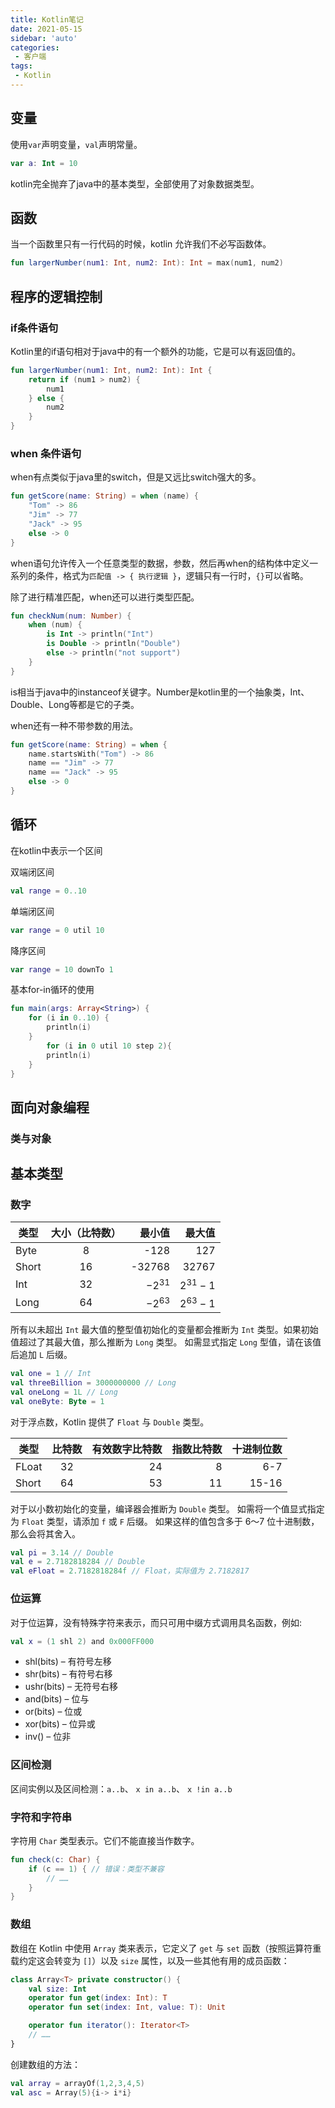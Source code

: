 ```yaml
---
title: Kotlin笔记
date: 2021-05-15
sidebar: 'auto'
categories:
 - 客户端
tags:
 - Kotlin
---
```


## 变量

使用`var`声明变量，`val`声明常量。

```kotlin
var a: Int = 10
```

kotlin完全抛弃了java中的基本类型，全部使用了对象数据类型。

## 函数

当一个函数里只有一行代码的时候，kotlin 允许我们不必写函数体。

```kotlin
fun largerNumber(num1: Int, num2: Int): Int = max(num1, num2)
```

## 程序的逻辑控制

### if条件语句

Kotlin里的if语句相对于java中的有一个额外的功能，它是可以有返回值的。

```kotlin
fun largerNumber(num1: Int, num2: Int): Int {
    return if (num1 > num2) {
        num1
    } else {
        num2
    }
}
```

### when 条件语句

when有点类似于java里的switch，但是又远比switch强大的多。

```kotlin
fun getScore(name: String) = when (name) {
    "Tom" -> 86
    "Jim" -> 77
    "Jack" -> 95
    else -> 0
}
```

when语句允许传入一个任意类型的数据，参数，然后再when的结构体中定义一系列的条件，格式为`匹配值 -> { 执行逻辑 }`，逻辑只有一行时，`{}`可以省略。

除了进行精准匹配，when还可以进行类型匹配。

```kotlin
fun checkNum(num: Number) {
    when (num) {
        is Int -> println("Int")
        is Double -> println("Double")
        else -> println("not support")
    }
}
```

is相当于java中的instanceof关键字。Number是kotlin里的一个抽象类，Int、Double、Long等都是它的子类。

when还有一种不带参数的用法。

```kotlin
fun getScore(name: String) = when {
    name.startsWith("Tom") -> 86
    name == "Jim" -> 77
    name == "Jack" -> 95
    else -> 0
}
```

## 循环

在kotlin中表示一个区间

双端闭区间

```kotlin
val range = 0..10
```

单端闭区间

```kotlin
var range = 0 util 10
```

降序区间

```kotlin
var range = 10 downTo 1
```

基本for-in循环的使用

```kotlin
fun main(args: Array<String>) {
    for (i in 0..10) {
        println(i)
    }
		for (i in 0 util 10 step 2){
      	println(i)
    }
}
```

## 面向对象编程

### 类与对象



## 基本类型

### 数字

| 类型     | 大小（比特数）| 最小值  |  最大值 |
| ------- |:---:| ---------:|-----:|
| Byte    | 8   | -128      | 127   |
| Short   | 16  | -32768    | 32767 |
| Int     | 32  | $-2^{31}$ |$2^{31}-1$ |
| Long    | 64  |$-2^{63}$  |$2^{63}-1$ |

所有以未超出 `Int` 最大值的整型值初始化的变量都会推断为 `Int` 类型。如果初始值超过了其最大值，那么推断为 `Long` 类型。 如需显式指定 `Long` 型值，请在该值后追加 `L` 后缀。

```kotlin
val one = 1 // Int
val threeBillion = 3000000000 // Long
val oneLong = 1L // Long
val oneByte: Byte = 1
```

对于浮点数，Kotlin 提供了 `Float` 与 `Double` 类型。

| 类型     | 比特数| 有效数字比特数  |  指数比特数 |十进制位数|
| ------- |:----:| ---------:|-----:|-----:|
| FLoat   | 32   | 24     | 8   | 6-7 |
| Short   | 64   | 53    | 11 | 15-16 |

对于以小数初始化的变量，编译器会推断为 `Double` 类型。 如需将一个值显式指定为 `Float` 类型，请添加 `f` 或 `F` 后缀。 如果这样的值包含多于 6～7 位十进制数，那么会将其舍入。

```kotlin
val pi = 3.14 // Double
val e = 2.7182818284 // Double
val eFloat = 2.7182818284f // Float，实际值为 2.7182817
```

### 位运算

对于位运算，没有特殊字符来表示，而只可用中缀方式调用具名函数，例如:

```kotlin
val x = (1 shl 2) and 0x000FF000
```

- shl(bits) – 有符号左移
- shr(bits) – 有符号右移
- ushr(bits) – 无符号右移
- and(bits) – 位与
- or(bits) – 位或
- xor(bits) – 位异或
- inv() – 位非

### 区间检测

区间实例以及区间检测：`a..b`、 `x in a..b`、 `x !in a..b`

### 字符和字符串

字符用 `Char` 类型表示。它们不能直接当作数字。

```kotlin
fun check(c: Char) {
    if (c == 1) { // 错误：类型不兼容
        // ……
    }
}
```

### 数组

数组在 Kotlin 中使用 `Array` 类来表示，它定义了 `get` 与 `set` 函数（按照运算符重载约定这会转变为 `[]`）以及 `size` 属性，以及一些其他有用的成员函数：

```kotlin
class Array<T> private constructor() {
    val size: Int
    operator fun get(index: Int): T
    operator fun set(index: Int, value: T): Unit

    operator fun iterator(): Iterator<T>
    // ……
}
```

创建数组的方法：

```kotlin
val array = arrayOf(1,2,3,4,5)
val asc = Array(5){i-> i*i}
```
